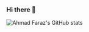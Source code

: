 ### Hi there 👋

<a href="https://github.com/AhmadFaraz-crypto">
  <img src="https://github-readme-stats.vercel.app/api?username=AhmadFaraz-crypto&show_icons=true&locale=en" align="left" alt="Ahmad Faraz's GitHub stats" />
</a>
<!--
**AhmadFaraz-crypto/AhmadFaraz-crypto** is a ✨ _special_ ✨ repository because its `README.md` (this file) appears on your GitHub profile.

Here are some ideas to get you started:

- 🔭 I’m currently working on ...
- 🌱 I’m currently learning ...
- 👯 I’m looking to collaborate on ...
- 🤔 I’m looking for help with ...
- 💬 Ask me about ...
- 📫 How to reach me: ...
- 😄 Pronouns: ...
- ⚡ Fun fact: ...
-->
